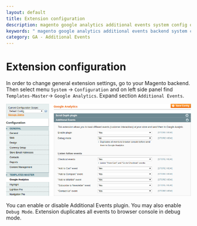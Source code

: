 ```yaml
---
layout: default
title: Extension configuration
description: magento google analytics additional events system config options
keywords: " magento google analytics additional events backend system config"
category: GA - Additional Events
---
```


# Extension configuration

In order to change general extension settings, go to your Magento backend. Then select menu `System` -> `Configuration` and on left side panel find `Templates-Master`-> `Google Analytics`. Expand section `Additional Events`.

![Scroll Depth system config options](/images/m1/extensions/ga-plugin-events/system-config.png)

You can enable or disable Additional Events plugin. You may also enable
`Debug Mode`. Extension duplicates all events to browser console in debug mode.
